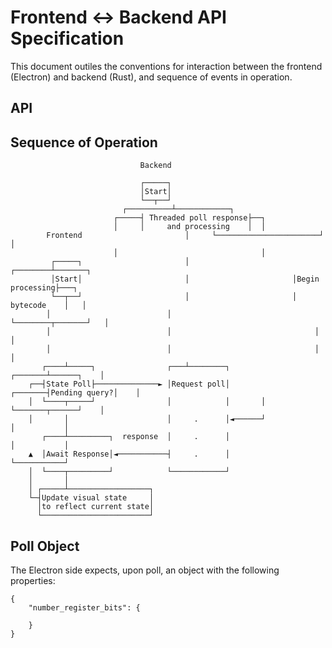 # Frontend ↔ Backend API Specification

This document outiles the conventions for interaction between the frontend
(Electron) and backend (Rust), and sequence of events in operation.

## API

## Sequence of Operation

```
							 Backend

							 ┌─────┐
							 │Start│
							 └──┬──┘
						 ┌──────────┴────────────┐
					   ┌─────┤ Threaded poll response├──┐
					   │     │     and processing    │  │
	    Frontend                       │     └───────────────────────┘  │
					   │                                │
	     ┌─────┐                       │                       ┌────────┴───────┐
	     │Start│                       │                       │Begin processing├───┐
	     └──┬──┘                       │                       │    bytecode    │   │
		│                          │                       └────────┬───────┘   │
		│                          │                                │           │
		│                          │                                │           │
	   ┌────┴─────┐                ┌───┴────────┐               ┌───────┴──────┐    │
	┌──┤State Poll├──────────────► │Request poll│       ┌───────┤Pending query?│    │
	│  └────┬─────┘                │            │       │       └───────┬──────┘    │
	│       │                      │     .      │◄──────┘               │           │
	   ┌────┴─────────┐  response  │     .      │                       │           │
	▲  │Await Response│◄───────────┤     .      │                       └───────────┘
	│  └────┬─────────┘            └────────────┘
	│       │
	│ ┌─────┴──────────────────┐
	└─┤Update visual state     │
	  │to reflect current state│
	  └────────────────────────┘
```

## Poll Object

The Electron side expects, upon poll, an object with the following properties:

```
{
	"number_register_bits": {
		
	}
}
```
